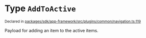 # Type `AddToActive`
<sub>Declared in [packages/sdk/app-framework/src/plugins/common/navigation.ts:119](https://github.com/dxos/dxos/blob/ec4e715a1/packages/sdk/app-framework/src/plugins/common/navigation.ts#L119)</sub>


Payload for adding an item to the active items.



